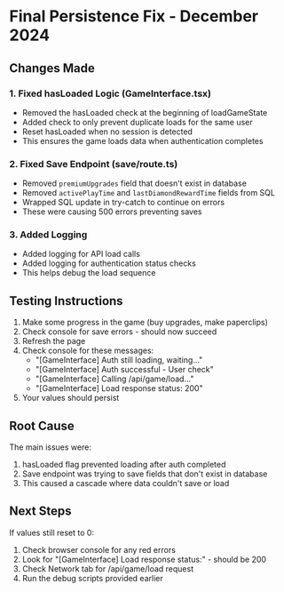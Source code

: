 # Final Persistence Fix - December 2024

## Changes Made

### 1. Fixed hasLoaded Logic (GameInterface.tsx)
- Removed the hasLoaded check at the beginning of loadGameState
- Added check to only prevent duplicate loads for the same user
- Reset hasLoaded when no session is detected
- This ensures the game loads data when authentication completes

### 2. Fixed Save Endpoint (save/route.ts)
- Removed `premiumUpgrades` field that doesn't exist in database
- Removed `activePlayTime` and `lastDiamondRewardTime` fields from SQL
- Wrapped SQL update in try-catch to continue on errors
- These were causing 500 errors preventing saves

### 3. Added Logging
- Added logging for API load calls
- Added logging for authentication status checks
- This helps debug the load sequence

## Testing Instructions

1. Make some progress in the game (buy upgrades, make paperclips)
2. Check console for save errors - should now succeed
3. Refresh the page
4. Check console for these messages:
   - "[GameInterface] Auth still loading, waiting..."
   - "[GameInterface] Auth successful - User check"  
   - "[GameInterface] Calling /api/game/load..."
   - "[GameInterface] Load response status: 200"
5. Your values should persist

## Root Cause
The main issues were:
1. hasLoaded flag prevented loading after auth completed
2. Save endpoint was trying to save fields that don't exist in database
3. This caused a cascade where data couldn't save or load

## Next Steps
If values still reset to 0:
1. Check browser console for any red errors
2. Look for "[GameInterface] Load response status:" - should be 200
3. Check Network tab for /api/game/load request
4. Run the debug scripts provided earlier